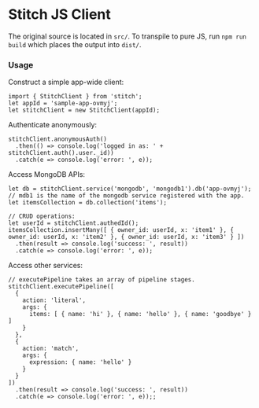 # Stitch JS Client

The original source is located in `src/`.
To transpile to pure JS, run `npm run build` which places the output into `dist/`.

### Usage

Construct a simple app-wide client:
```
import { StitchClient } from 'stitch';
let appId = 'sample-app-ovmyj';
let stitchClient = new StitchClient(appId);
```

Authenticate anonymously:
```
stitchClient.anonymousAuth()
  .then(() => console.log('logged in as: ' + stitchClient.auth().user._id))
  .catch(e => console.log('error: ', e));
```

Access MongoDB APIs:
```
let db = stitchClient.service('mongodb', 'mongodb1').db('app-ovmyj'); // mdb1 is the name of the mongodb service registered with the app.
let itemsCollection = db.collection('items');

// CRUD operations:
let userId = stitchClient.authedId();
itemsCollection.insertMany([ { owner_id: userId, x: 'item1' }, { owner_id: userId, x: 'item2' }, { owner_id: userId, x: 'item3' } ])
  .then(result => console.log('success: ', result))
  .catch(e => console.log('error: ', e));
```

Access other services:
```
// executePipeline takes an array of pipeline stages.
stitchClient.executePipeline([
  {
    action: 'literal',
    args: {
      items: [ { name: 'hi' }, { name: 'hello' }, { name: 'goodbye' } ]
    }
  },
  {
    action: 'match',
    args: {
      expression: { name: 'hello' }
    }
  }
])
  .then(result => console.log('success: ', result))
  .catch(e => console.log('error: ', e));;
```

